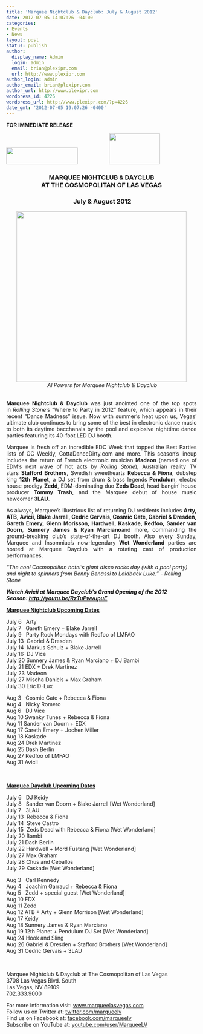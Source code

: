 ```yaml
---
title: 'Marquee Nightclub & Dayclub: July & August 2012'
date: 2012-07-05 14:07:26 -04:00
categories:
- Events
- News
layout: post
status: publish
author:
  display_name: Admin
  login: admin
  email: brian@plexipr.com
  url: http://www.plexipr.com
author_login: admin
author_email: brian@plexipr.com
author_url: http://www.plexipr.com
wordpress_id: 4226
wordpress_url: http://www.plexipr.com/?p=4226
date_gmt: '2012-07-05 19:07:26 -0400'
---
```


<p><strong>FOR IMMEDIATE RELEASE</strong></p>
<div><strong><img src="http://img2.ymlp296.net/plexipr_marqueesig.jpg" alt="" width="189" height="44" />                </strong><strong>         <img class="aligncenter" src="http://img2.ymlp296.net/plexipr_TheCosmopolitan.png" alt="" width="135" height="81" /></strong></div>
<div></div>
<div>
<div align="center">
<div>
<div>
<h3 align="center"><strong>MARQUEE NIGHTCLUB &amp; DAYCLUB<br />
AT THE COSMOPOLITAN OF LAS VEGAS<br />
</strong></h3>
<h3 align="center"><strong> </strong><strong>July &amp; August 2012</strong></h3>
<div align="center"></div>
<div align="center"><strong><img src="http://img2.ymlp296.net/plexipr_20120610MarqueeDayclubAviciiwebAP164.jpg" alt="" width="450" /><br />
</strong></div>
<div><em> Al Powers for Marquee Nightclub &amp; Dayclub</em></div>
<div><strong><br />
</strong></div>
</div>
</div>
</div>
<div>
<div>
<p style="text-align: justify;"><strong>Marquee Nightclub &amp; Dayclub</strong> was just anointed one of the top spots in <em>Rolling Stone</em>’s “Where to Party in 2012” feature, which appears in their recent “Dance Madness” issue. Now with summer’s heat upon us, Vegas’ ultimate club continues to bring some of the best in electronic dance music to both its daytime bacchanals by the pool and explosive nighttime dance parties featuring its 40-foot LED DJ booth.</p>
<p style="text-align: justify;">Marquee is fresh off an incredible EDC Week that topped the Best Parties lists of OC Weekly, GottaDanceDirty.com and more. This season’s lineup includes the return of French electronic musician <strong>Madeon</strong> (named one of EDM’s next wave of hot acts by <em>Rolling Stone</em>), Australian reality TV stars <strong>Stafford Brothers</strong>, Swedish sweethearts <strong>Rebecca &amp; Fiona</strong>, dubstep king <strong>12th Planet</strong>, a DJ set from drum &amp; bass legends<strong> Pendulum</strong>, electro house prodigy <strong>Zedd</strong>, EDM-dominating duo <strong>Zeds Dead</strong>, head bangin’ house producer <strong>Tommy Trash</strong>, and the Marquee debut of house music newcomer <strong>3LAU</strong>.</p>
<div>
<p style="text-align: justify;">As always, Marquee’s illustrious list of returning DJ residents includes <strong>Arty, ATB, Avicii, Blake Jarrell, Cedric Gervais, Cosmic Gate, Gabriel &amp; Dresden, Gareth Emery, Glenn Morisson, Hardwell, Kaskade, Redfoo, Sander van Doorn</strong>, <strong>Sunnery James &amp; Ryan Marciano</strong>and more, commanding the ground-breaking club’s state-of-the-art DJ booth. Also every Sunday, Marquee and Insomniac’s now-legendary <strong>Wet Wonderland</strong> parties are hosted at Marquee Dayclub with a rotating cast of production performances.</p>
<div>
<p><em>“The cool Cosmopolitan hotel’s giant disco rocks day (with a pool party) and night to spinners from Benny Benassi to Laidback Luke.” - Rolling Stone</em></p>
</div>
<p><strong><em>Watch Avicii at Marquee Dayclub's Grand Opening of the 2012 Season: <a href="http://youtu.be/RzTuPwvupuE" target="_blank">http://youtu.be/RzTuPwvupuE</a></em></strong></p>
<div></div>
</div>
<p><span style="text-decoration: underline;"><strong>Marquee Nightclub Upcoming Dates</strong></span></p>
<p>July 6   Arty<br />
July 7   Gareth Emery + Blake Jarrell<br />
July 9   Party Rock Mondays with Redfoo of LMFAO<br />
July 13  Gabriel &amp; Dresden<br />
July 14  Markus Schulz + Blake Jarrell<br />
July 16  DJ Vice<br />
July 20 Sunnery James &amp; Ryan Marciano + DJ Bambi<br />
July 21 EDX + Drek Martinez<br />
July 23 Madeon<br />
July 27 Mischa Daniels + Max Graham<br />
July 30 Eric D-Lux</p>
<p>Aug 3   Cosmic Gate + Rebecca &amp; Fiona<br />
Aug 4   Nicky Romero<br />
Aug 6   DJ Vice<br />
Aug 10 Swanky Tunes + Rebecca &amp; Fiona<br />
Aug 11 Sander van Doorn + EDX<br />
Aug 17 Gareth Emery + Jochen Miller<br />
Aug 18 Kaskade<br />
Aug 24 Drek Martinez<br />
Aug 25 Dash Berlin<br />
Aug 27 Redfoo of LMFAO<br />
Aug 31 Avicii</p>
<p>&nbsp;</p>
<p><span style="text-decoration: underline;"><strong>Marquee Dayclub Upcoming Dates</strong> </span></p>
<p>July 6   DJ Keidy<br />
July 8   Sander van Doorn + Blake Jarrell [Wet Wonderland]<br />
July 7   3LAU<br />
July 13  Rebecca &amp; Fiona<br />
July 14  Steve Castro<br />
July 15  Zeds Dead with Rebecca &amp; Fiona [Wet Wonderland]<br />
July 20 Bambi<br />
July 21 Dash Berlin<br />
July 22 Hardwell + Mord Fustang [Wet Wonderland]<br />
July 27 Max Graham<br />
July 28 Chus and Ceballos<br />
July 29 Kaskade [Wet Wonderland]</p>
<p style="text-align: justify;">Aug 3   Carl Kennedy<br />
Aug 4   Joachim Garraud + Rebecca &amp; Fiona<br />
Aug 5   Zedd + special guest [Wet Wonderland]<br />
Aug 10 EDX<br />
Aug 11 Zedd<br />
Aug 12 ATB + Arty + Glenn Morrison [Wet Wonderland]<br />
Aug 17 Keidy<br />
Aug 18 Sunnery James &amp; Ryan Marciano<br />
Aug 19 12th Planet + Pendulum DJ Set [Wet Wonderland]<br />
Aug 24 Hook and Sling<br />
Aug 26 Gabriel &amp; Dresden + Stafford Brothers [Wet Wonderland]<br />
Aug 31 Cedric Gervais + 3LAU</p>
</div>
</div>
<p>&nbsp;</p>
<p>Marquee Nightclub &amp; Dayclub at The Cosmopolitan of Las Vegas<br />
3708 Las Vegas Blvd. South<br />
Las Vegas, NV 89109<a href="tel:702.333.9000" target="_blank"><br />
702.333.9000</a></p>
<div>
<p>For more information visit: <a href="http://www.marqueelasvegas.com/" target="_blank">www</a><a href="http://www.marqueelasvegas.com/" target="_blank">.</a><a href="http://www.marqueelasvegas.com/" target="_blank">marqueelasvegas</a><a href="http://www.marqueelasvegas.com/" target="_blank">.</a><a href="http://www.marqueelasvegas.com/" target="_blank">com</a><br />
Follow us on Twitter at: <a href="http://www.twitter.com/marqueelv" target="_blank">twitter</a><a href="http://www.twitter.com/marqueelv" target="_blank">.</a><a href="http://www.twitter.com/marqueelv" target="_blank">com</a><a href="http://www.twitter.com/marqueelv" target="_blank">/</a><a href="http://www.twitter.com/marqueelv" target="_blank">marqueelv</a><br />
Find us on Facebook at: <a href="http://www.facebook.com/marqueelv" target="_blank">facebook</a><a href="http://www.facebook.com/marqueelv" target="_blank">.</a><a href="http://www.facebook.com/marqueelv" target="_blank">com</a><a href="http://www.facebook.com/marqueelv" target="_blank">/</a><a href="http://www.facebook.com/marqueelv" target="_blank">marqueelv</a><br />
Subscribe on YouTube at: <a href="http://www.youtube.com/user/MarqueeLV" target="_blank">youtube</a><a href="http://www.youtube.com/user/MarqueeLV" target="_blank">.</a><a href="http://www.youtube.com/user/MarqueeLV" target="_blank">com</a><a href="http://www.youtube.com/user/MarqueeLV" target="_blank">/</a><a href="http://www.youtube.com/user/MarqueeLV" target="_blank">user</a><a href="http://www.youtube.com/user/MarqueeLV" target="_blank">/</a><a href="http://www.youtube.com/user/MarqueeLV" target="_blank">MarqueeLV</a></p>
</div>
</div>
